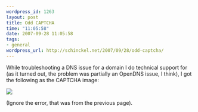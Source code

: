 ```yaml
--- 
wordpress_id: 1263
layout: post
title: Odd CAPTCHA
time: "11:05:58"
date: 2007-09-28 11:05:58
tags: 
- general
wordpress_url: http://schinckel.net/2007/09/28/odd-captcha/
---
```

While troubleshooting a DNS issue for a domain I do technical support for (as it turned out, the problem was partially an OpenDNS issue, I think), I got the following as the CAPTCHA image:

![][1]

(Ignore the error, that was from the previous page).

   [1]: /images/2007/09/777aa.png

